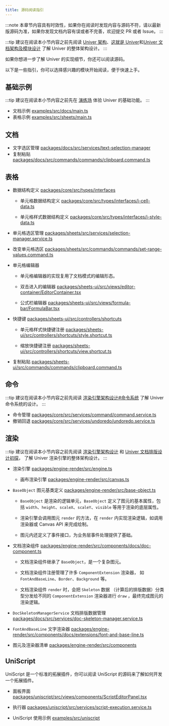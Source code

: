 ```yaml
---
title: 源码阅读指引
---
```


:::note
本章节内容具有时效性，如果你在阅读时发现内容与源码不符，请以最新版源码为准，如果你发现文档内容有误或者不完善，欢迎提交 PR 或者 Issue。
:::

:::tip
建议在阅读本小节内容之前先阅读 [Univer 架构](/guides/architecture/architecture/)、[这就是 Univer](http://localhost:4321/blog/this-is-univer)和[Univer 文档架构及模块设计](/blog/univer-doc-architecture) 了解 Univer 的整体架构设计。
:::

如果你想进一步了解 Univer 的实现细节，你还可以阅读源码。

以下是一些指引，你可以选择感兴趣的模块开始阅读，便于快速上手。

## 基础示例

:::tip
建议在阅读本小节内容之前先在 [演练场](/playground) 体验 Univer 的基础功能。
:::

- 文档示例 [examples/src/docs/main.ts](https://github.com/dream-num/univer/blob/dev/examples/src/docs/main.ts)
- 表格示例 [examples/src/sheets/main.ts](https://github.com/dream-num/univer/blob/dev/examples/src/sheets/main.ts)

## 文档
  
- 文字选区管理 [packages/docs/src/services/text-selection-manager](https://github.com/dream-num/univer/blob/dev/packages/docs/src/services/text-selection-manager.service.ts)
- 复制粘贴 [packages/docs/src/commands/commands/clipboard.command.ts](https://vscode.dev/github/dream-num/univer/blob/dev/packages/docs/src/commands/commands/clipboard.command.ts)

## 表格
  
- 数据结构定义 [packages/core/src/types/interfaces](https://github.com/dream-num/univer/blob/dev/packages/core/src/types/interfaces)

  - 单元格数据结构定义 [packages/core/src/types/interfaces/i-cell-data.ts](https://github.com/dream-num/univer/blob/dev/packages/core/src/types/interfaces/i-cell-data.ts)

  - 单元格样式数据结构定义 [packages/core/src/types/interfaces/i-style-data.ts](https://github.com/dream-num/univer/blob/dev/packages/core/src/types/interfaces/i-style-data.ts)
  
- 单元格选区管理 [packages/sheets/src/services/selection-manager.service.ts](https://github.com/dream-num/univer/blob/dev/packages/sheets/src/services/selection-manager.service.ts)

- 改变单元格选区 [packages/sheets/src/commands/commands/set-range-values.command.ts](https://github.com/dream-num/univer/blob/dev/packages/sheets/src/commands/commands/set-range-values.command.ts)

- 单元格编辑器

  - 单元格编辑器的实现复用了文档模式的编辑形态。

  - 双击进入的编辑器 [packages/sheets-ui/src/views/editor-container/EditorContainer.tsx](https://github.com/dream-num/univer/blob/dev/packages/sheets-ui/src/views/editor-container/EditorContainer.tsx)

  - 公式栏编辑器 [packages/sheets-ui/src/views/formula-bar/FormulaBar.tsx](https://github.com/dream-num/univer/blob/dev/packages/sheets-ui/src/views/formula-bar/FormulaBar.tsx)

- 快捷键 [packages/sheets-ui/src/controllers/shortcuts](https://github.com/dream-num/univer/tree/dev/packages/sheets-ui/src/controllers/shortcuts)

  - 单元格样式快捷键注册 [packages/sheets-ui/src/controllers/shortcuts/style.shortcut.ts](https://github.com/dream-num/univer/blob/dev/packages/sheets-ui/src/controllers/shortcuts/style.shortcut.ts)

  - 缩放快捷键注册 [packages/sheets-ui/src/controllers/shortcuts/view.shortcut.ts](https://github.com/dream-num/univer/blob/dev/packages/sheets-ui/src/controllers/shortcuts/view.shortcut.ts)

- 复制粘贴 [packages/sheets-ui/src/commands/commands/clipboard.command.ts](https://github.com/dream-num/univer/blob/dev/packages/sheets-ui/src/commands/commands/clipboard.command.ts)

## 命令

:::tip
建议在阅读本小节内容之前先阅读 [渲染引擎架构设计#命令系统](/guides/architecture/architecture/#命令系统) 了解 Univer 命令系统的设计。
:::

- 命令管理 [packages/core/src/services/command/command.service.ts](https://github.com/dream-num/univer/blob/dev/packages/core/src/services/command/command.service.ts)
- 撤销回退 [packages/core/src/services/undoredo/undoredo.service.ts](https://vscode.dev/github/dream-num/univer/blob/dev/packages/core/src/services/undoredo/undoredo.service.ts)

## 渲染

:::tip
建议在阅读本小节内容之前先阅读 [渲染引擎架构设计](/guides/architecture/renderer/) 和 [Univer 文档排版设计初探](/blog/doc-typesetting-design)， 了解 Univer 渲染引擎的整体架构设计。
:::

- 渲染引擎 [packages/engine-render/src/engine.ts](https://github.com/dream-num/univer/blob/dev/packages/engine-render/src/engine.ts)

  - 画布渲染引擎 [packages/engine-render/src/canvas.ts](https://github.com/dream-num/univer/blob/dev/packages/engine-render/src/canvas.ts)

- `BaseObject` 图元基类定义 [packages/engine-render/src/base-object.ts](https://github.com/dream-num/univer/blob/dev/packages/engine-render/src/base-object.ts)

  - `BaseObject` 是渲染的逻辑单元，`BaseObject` 定义了图元的基本属性，包括 `width`、`height`、`scaleX`、`scaleY`、`visible` 等用于渲染的底层属性。

  - 渲染引擎会调用图元 `render` 的方法，在 `render` 内实现渲染逻辑，如调用渲染器或 Canvas API 来完成绘制。

  - 图元内还定义了事件接口，为业务层事件处理提供了基础。

- 文档渲染组件 [packages/engine-render/src/components/docs/doc-component.ts](https://github.com/dream-num/univer/blob/dev/packages/engine-render/src/components/docs/doc-component.ts)

  - 文档渲染组件继承了 `BaseObject`，是一个复杂图元。
  
  - 文档渲染组件注册管理了许多 `ComponentExtension` 渲染器， 如 `FontAndBaseLine`、`Border`、`Background` 等。
  
  - 文档渲染组件 `render` 时，会把 `Skeleton` 数据 （计算后的排版数据）分类型分发给不同的 `ComponentExtension` 渲染器进行 `draw` ，最终完成图元的渲染逻辑。

- `DocSkeletonManagerService` 文档排版数据管理 [packages/docs/src/services/doc-skeleton-manager.service.ts](https://github.com/dream-num/univer/blob/dev/packages/docs/src/services/doc-skeleton-manager.service.ts)

- `FontAndBaseLine` 文字渲染器 [packages/engine-render/src/components/docs/extensions/font-and-base-line.ts](https://github.com/dream-num/univer/blob/dev/packages/engine-render/src/components/docs/extensions/font-and-base-line.ts)

- 图元及渲染器清单 [packages/engine-render/src/components](https://github.com/dream-num/univer/blob/dev/packages/engine-render/src/components)

## UniScript

UniScript 是一个标准的拓展插件，你可以阅读 UniScript 的源码来了解如何开发一个拓展插件。

- 面板界面 [packages/uniscript/src/views/components/ScriptEditorPanel.tsx](https://github.com/dream-num/univer/blob/dev/packages/uniscript/src/views/components/ScriptEditorPanel.tsx)

- 执行器 [packages/uniscript/src/services/script-execution.service.ts](https://github.com/dream-num/univer/blob/dev/packages/uniscript/src/services/script-execution.service.ts)

- UniScript 使用示例 [examples/src/uniscript](https://github.com/dream-num/univer/tree/dev/examples/src/uniscript)
